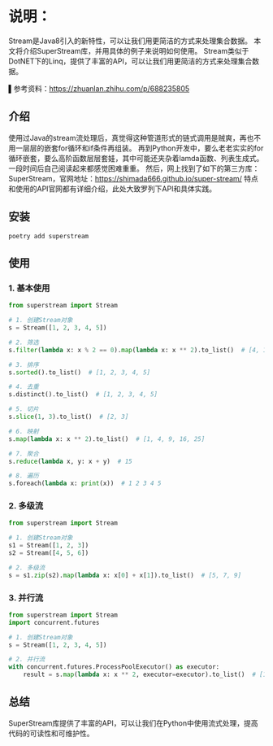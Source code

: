 # 说明：
Stream是Java8引入的新特性，可以让我们用更简洁的方式来处理集合数据。
本文将介绍SuperStream库，并用具体的例子来说明如何使用。
Stream类似于DotNET下的Linq，提供了丰富的API，可以让我们用更简洁的方式来处理集合数据。

▌参考资料：https://zhuanlan.zhihu.com/p/688235805

## 介绍

使用过Java的stream流处理后，真觉得这种管道形式的链式调用是贼爽，再也不用一层层的嵌套for循环和if条件再组装。
再到Python开发中，要么老老实实的for循环嵌套，要么高阶函数层层套娃，其中可能还夹杂着lamda函数、列表生成式。一段时间后自己阅读起来都感觉困难重重。
然后，网上找到了如下的第三方库：SuperStream，官网地址：https://shimada666.github.io/super-stream/
特点和使用的API官网都有详细介绍，此处大致罗列下API和具体实践。

## 安装

```shell
poetry add superstream
```

## 使用

### 1. 基本使用

```python
from superstream import Stream

# 1. 创建Stream对象
s = Stream([1, 2, 3, 4, 5])

# 2. 筛选
s.filter(lambda x: x % 2 == 0).map(lambda x: x ** 2).to_list()  # [4, 16]

# 3. 排序
s.sorted().to_list()  # [1, 2, 3, 4, 5]

# 4. 去重
s.distinct().to_list()  # [1, 2, 3, 4, 5]

# 5. 切片
s.slice(1, 3).to_list()  # [2, 3]

# 6. 映射
s.map(lambda x: x ** 2).to_list()  # [1, 4, 9, 16, 25]

# 7. 聚合
s.reduce(lambda x, y: x + y)  # 15

# 8. 遍历
s.foreach(lambda x: print(x))  # 1 2 3 4 5
```

### 2. 多级流

```python
from superstream import Stream

# 1. 创建Stream对象
s1 = Stream([1, 2, 3])
s2 = Stream([4, 5, 6])

# 2. 多级流
s = s1.zip(s2).map(lambda x: x[0] + x[1]).to_list()  # [5, 7, 9]
```

### 3. 并行流

```python
from superstream import Stream
import concurrent.futures

# 1. 创建Stream对象
s = Stream([1, 2, 3, 4, 5])

# 2. 并行流
with concurrent.futures.ProcessPoolExecutor() as executor:
    result = s.map(lambda x: x ** 2, executor=executor).to_list()  # [1, 4, 9, 16, 25]
```

## 总结

SuperStream库提供了丰富的API，可以让我们在Python中使用流式处理，提高代码的可读性和可维护性。

